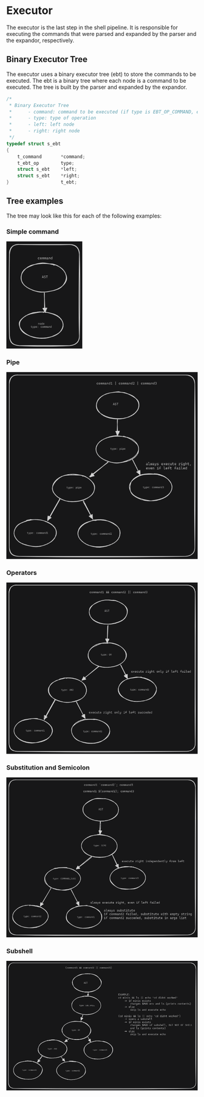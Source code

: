 # Executor

The executor is the last step in the shell pipeline. It is responsible for executing the commands that were parsed and expanded by the parser and the expandor, respectively.

## Binary Executor Tree

The executor uses a binary executor tree (ebt) to store the commands to be executed. The ebt is a binary tree where each node is a command to be executed. The tree is built by the parser and expanded by the expandor.

```c
/*
 * Binary Executor Tree
 *		- command: command to be executed (if type is EBT_OP_COMMAND, else NULL)
 *		- type: type of operation
 *		- left: left node
 *		- right: right node
 */
typedef struct s_ebt
{
    t_command		*command;
    t_ebt_op		type;
    struct s_ebt	*left;
    struct s_ebt	*right;
}					t_ebt;
```

## Tree examples
The tree may look like this for each of the following examples:

### Simple command
<img src="../assets/ms-command.png" width="200" />

### Pipe
<img src="../assets/ms-command-pipeline.png" width="600" />

### Operators
<img src="../assets/ms-command-operators.png" width="600" />

### Substitution and Semicolon
<img src="../assets/ms-command-substitution-semicolon.png" width="600" />

### Subshell
<img src="../assets/ms-command-subshell.png" width="800" />
